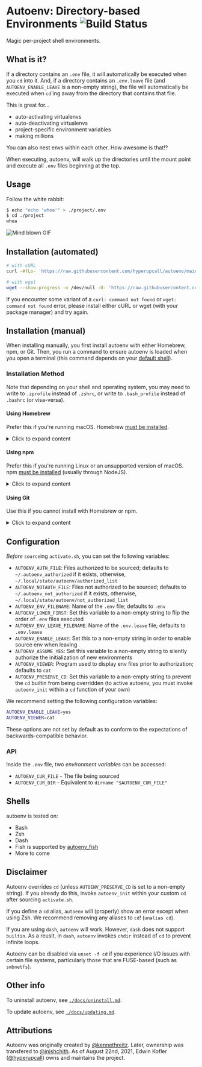 # Autoenv: Directory-based Environments ![Build Status](https://github.com/hyperupcall/autoenv/actions/workflows/ci.yml/badge.svg)

Magic per-project shell environments.

## What is it?

If a directory contains an `.env` file, it will automatically be executed when you `cd` into it. And, if a directory contains an `.env.leave` file (and `AUTOENV_ENABLE_LEAVE` is a non-empty string), the file will automatically be executed when `cd`'ing away from the directory that contains that file.

This is great for...

- auto-activating virtualenvs
- auto-deactivating virtualenvs
- project-specific environment variables
- making millions

You can also nest envs within each other. How awesome is that!?

When executing, autoenv, will walk up the directories until the mount
point and execute all `.env` files beginning at the top.

## Usage

Follow the white rabbit:

```sh
$ echo "echo 'whoa'" > ./project/.env
$ cd ./project
whoa
```

![Mind blown GIF](http://media.tumblr.com/tumblr_ltuzjvbQ6L1qzgpx9.gif)

## Installation (automated)

```sh
# with cURL
curl -#fLo- 'https://raw.githubusercontent.com/hyperupcall/autoenv/main/scripts/install.sh' | sh

# with wget
wget --show-progress -o /dev/null -O- 'https://raw.githubusercontent.com/hyperupcall/autoenv/main/scripts/install.sh' | sh
```

If you encounter some variant of a `curl: command not found` or `wget: command not found` error, please install either cURL or wget (with your package manager) and try again.

## Installation (manual)

When installing manually, you first install autoenv with either Homebrew, npm, or Git. Then, you run a command to ensure autoenv is loaded when you open a terminal (this command depends on your [default shell](https://askubuntu.com/a/590901)).

### Installation Method

Note that depending on your shell and operating system, you may need to write to `.zprofile` instead of `.zshrc`, or write to `.bash_profile` instead of `.bashrc` (or visa-versa).

#### Using Homebrew

Prefer this if you're running macOS. Homebrew [must be installed](https://brew.sh).

<details>
<summary>Click to expand content</summary>

First, download the [autoenv](https://formulae.brew.sh/formula/autoenv) homebrew formulae:

```sh
$ brew install 'autoenv'
```

Then, execute one of the following to ensure autoenv is loaded when you open a terminal:

```sh
# For Zsh shell (on Linux or macOS)
$ printf '%s\n' "source $(brew --prefix autoenv)/activate.sh" >> "${ZDOTDIR:-$HOME}/.zprofile"

# For Bash shell (on Linux)
$ printf '%s\n' "source $(brew --prefix autoenv)/activate.sh" >> ~/.bashrc

# For Bash shell (on macOS)
$ printf '%s\n' "source $(brew --prefix autoenv)/activate.sh" >> ~/.bash_profile
```

</details>

#### Using npm

Prefer this if you're running Linux or an unsupported version of macOS. npm [must be installed](https://nodejs.org/en/download) (usually through NodeJS).

<details>
<summary>Click to expand content</summary>

First, download the [@hyperupcall/autoenv](https://www.npmjs.com/package/@hyperupcall/autoenv) npm package:

```sh
$ npm install -g '@hyperupcall/autoenv'
```

Then, execute one of the following to ensure autoenv is loaded when you open a terminal:

```sh
# For Zsh shell (on Linux or macOS)
$ printf '%s\n' "source $(npm root -g)/@hyperupcall/autoenv/activate.sh" >> "${ZDOTDIR:-$HOME}/.zprofile"

# For Bash shell (on Linux)
$ printf '%s\n' "source $(npm root -g)/@hyperupcall/autoenv/activate.sh" >> ~/.bashrc

# For Bash shell (on macOS)
$ printf '%s\n' "source $(npm root -g)/@hyperupcall/autoenv/activate.sh" >> ~/.bash_profile
```

</details>

#### Using Git

Use this if you cannot install with Homebrew or npm.

<details>
<summary>Click to expand content</summary>

First, clone this repository:

```sh
$ git clone 'https://github.com/hyperupcall/autoenv' ~/.autoenv
```

Then, execute one of the following to ensure autoenv is loaded when you open a terminal:

```sh
# For Zsh shell (on Linux or macOS)
$ printf '%s\n' "source ~/.autoenv/activate.sh" >> "${ZDOTDIR:-$HOME}/.zprofile"

# For Bash shell (on Linux)
$ printf '%s\n' "source ~/.autoenv/activate.sh" >> ~/.bashrc

# For Bash shell (on macOS)
$ printf '%s\n' "source ~/.autoenv/activate.sh" >> ~/.bash_profile
```

</details>

## Configuration

_Before_ `source`ing `activate.sh`, you can set the following variables:

- `AUTOENV_AUTH_FILE`: Files authorized to be sourced; defaults to `~/.autoenv_authorized` if it exists, otherwise, `~/.local/state/autoenv/authorized_list`
- `AUTOENV_NOTAUTH_FILE`: Files not authorized to be sourced; defaults to `~/.autoenv_not_authorized` if it exists, otherwise, `~/.local/state/autoenv/not_authorized_list`
- `AUTOENV_ENV_FILENAME`: Name of the `.env` file; defaults to `.env`
- `AUTOENV_LOWER_FIRST`: Set this variable to a non-empty string to flip the order of `.env` files executed
- `AUTOENV_ENV_LEAVE_FILENAME`: Name of the `.env.leave` file; defaults to `.env.leave`
- `AUTOENV_ENABLE_LEAVE`: Set this to a non-empty string in order to enable source env when leaving
- `AUTOENV_ASSUME_YES`: Set this variable to a non-empty string to silently authorize the initialization of new environments
- `AUTOENV_VIEWER`: Program used to display env files prior to authorization; defaults to `cat`
- `AUTOENV_PRESERVE_CD`: Set this variable to a non-empty string to prevent the `cd` builtin from being overridden (to active autoenv, you must invoke `autoenv_init` within a `cd` function of your own)

We recommend setting the following configuration variables:

```bash
AUTOENV_ENABLE_LEAVE=yes
AUTOENV_VIEWER=cat
```

These options are not set by default as to conform to the expectations of backwards-compatible behavior.

### API

Inside the `.env` file, two _environment variables_ can be accessed:

- `AUTOENV_CUR_FILE` - The file being sourced
- `AUTOENV_CUR_DIR` - Equivalent to `dirname "$AUTOENV_CUR_FILE"`

## Shells

autoenv is tested on:

- Bash
- Zsh
- Dash
- Fish is supported by [autoenv_fish](https://github.com/loopbit/autoenv_fish)
- More to come

## Disclaimer

Autoenv overrides `cd` (unless `AUTOENV_PRESERVE_CD` is set to a non-empty string). If you already do this, invoke `autoenv_init` within your custom `cd` after sourcing `activate.sh`.

If you define a `cd` alias, `autoenv` will (properly) show an error except when using Zsh. We recommend removing any aliases to `cd`! (`unalias cd`).

If you are using `dash`, `autoenv` will work. However, `dash` does not support `builtin`. As a reuslt, in `dash`, `autoenv` invokes `chdir` instead of `cd` to prevent infinite loops.

Autoenv can be disabled via `unset -f cd` if you experience I/O issues with certain file systems, particularly those that are FUSE-based (such as `smbnetfs`).

## Other info

To uninstall autoenv, see [`./docs/uninstall.md`](./docs/uninstall.md).

To update autoenv, see [`./docs/updating.md`](./docs/updating.md).

## Attributions

Autoenv was originally created by [@kennethreitz](https://github.com/kennethreitz). Later, ownership was transfered to [@inishchith](https://github.com/inishchith). As of August 22nd, 2021, Edwin Kofler ([@hyperupcall](https://github.com/hyperupcall)) owns and maintains the project.
